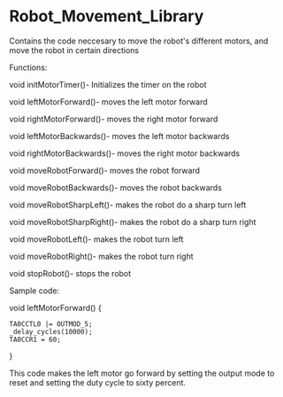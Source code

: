Robot_Movement_Library
======================

Contains the code neccesary to move the robot's different motors, and move the robot in certain directions

Functions:

void initMotorTimer()- Initializes the timer on the robot

void leftMotorForward()- moves the left motor forward

void rightMotorForward()- moves the right motor forward

void leftMotorBackwards()- moves the left motor backwards

void rightMotorBackwards()- moves the right motor backwards

void moveRobotForward()- moves the robot forward

void moveRobotBackwards()- moves the robot backwards

void moveRobotSharpLeft()- makes the robot do a sharp turn left

void moveRobotSharpRight()- makes the robot do a sharp turn right

void moveRobotLeft()- makes the robot turn left

void moveRobotRight()- makes the robot turn right

void stopRobot()- stops the robot


Sample code:

void leftMotorForward() {
    
    TA0CCTL0 |= OUTMOD_5;
    _delay_cycles(10000);
    TA0CCR1 = 60;
    
}

This code makes the left motor go forward by setting the output mode to reset and setting the duty cycle
to sixty percent.
